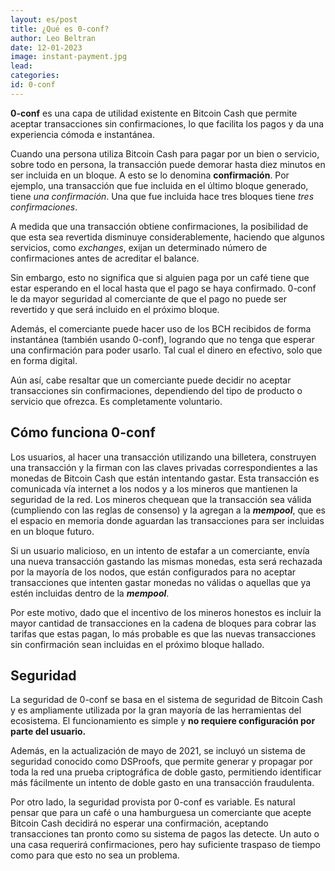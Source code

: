 ```yaml
---
layout: es/post
title: ¿Qué es 0-conf?
author: Leo Beltran
date: 12-01-2023
image: instant-payment.jpg
lead:
categories:
id: 0-conf
---
```


**0-conf** es una capa de utilidad existente en Bitcoin Cash que permite aceptar transacciones sin confirmaciones, lo que facilita los pagos y da una experiencia cómoda e instantánea.

Cuando una persona utiliza Bitcoin Cash para pagar por un bien o servicio, sobre todo en persona, la transacción puede demorar hasta diez minutos en ser incluida en un bloque. A esto se lo denomina **confirmación**. Por ejemplo, una transacción que fue incluida en el último bloque generado, tiene _una confirmación_. Una que fue incluida hace tres bloques tiene _tres confirmaciones_.

A medida que una transacción obtiene confirmaciones, la posibilidad de que esta sea revertida disminuye considerablemente, haciendo que algunos servicios, como _exchanges_, exijan un determinado número de confirmaciones antes de acreditar el balance.

Sin embargo, esto no significa que si alguien paga por un café tiene que estar esperando en el local hasta que el pago se haya confirmado. 0-conf le da mayor seguridad al comerciante de que el pago no puede ser revertido y que será incluido en el próximo bloque.

Además, el comerciante puede hacer uso de los BCH recibidos de forma instantánea (también usando 0-conf), logrando que no tenga que esperar una confirmación para poder usarlo. Tal cual el dinero en efectivo, solo que en forma digital.

Aún así, cabe resaltar que un comerciante puede decidir no aceptar transacciones sin confirmaciones, dependiendo del tipo de producto o servicio que ofrezca. Es completamente voluntario.

## Cómo funciona 0-conf

Los usuarios, al hacer una transacción utilizando una billetera, construyen una transacción y la firman con las claves privadas correspondientes a las monedas de Bitcoin Cash que están intentando gastar. Esta transacción es comunicada vía internet a los nodos y a los mineros que mantienen la seguridad de la red. Los mineros chequean que la transacción sea válida (cumpliendo con las reglas de consenso) y la agregan a la **_mempool_**, que es el espacio en memoria donde aguardan las transacciones para ser incluidas en un bloque futuro.

Si un usuario malicioso, en un intento de estafar a un comerciante, envía una nueva transacción gastando las mismas monedas, esta será rechazada por la mayoría de los nodos, que están configurados para no aceptar transacciones que intenten gastar monedas no válidas o aquellas que ya estén incluidas dentro de la **_mempool_**.

Por este motivo, dado que el incentivo de los mineros honestos es incluir la mayor cantidad de transacciones en la cadena de bloques para cobrar las tarifas que estas pagan, lo más probable es que las nuevas transacciones sin confirmación sean incluidas en el próximo bloque hallado.  

## Seguridad

La seguridad de 0-conf se basa en el sistema de seguridad de Bitcoin Cash y es ampliamente utilizada por la gran mayoría de las herramientas del ecosistema. El funcionamiento es simple y **no requiere configuración por parte del usuario.**

Además, en la actualización de mayo de 2021, se incluyó un sistema de seguridad conocido como DSProofs, que permite generar y propagar por toda la red una prueba criptográfica de doble gasto, permitiendo identificar más fácilmente un intento de doble gasto en una transacción fraudulenta.

Por otro lado, la seguridad provista por 0-conf es variable. Es natural pensar que para un café o una hamburguesa un comerciante que acepte Bitcoin Cash decidirá no esperar una confirmación, aceptando transacciones tan pronto como su sistema de pagos las detecte. Un auto o una casa requerirá confirmaciones, pero hay suficiente traspaso de tiempo como para que esto no sea un problema.
